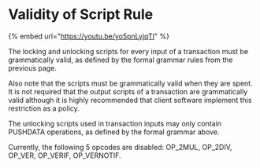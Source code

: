 # Validity of Script Rule

{% embed url="https://youtu.be/yo5pnLyjqTI" %}

The locking and unlocking scripts for every input of a transaction must be grammatically valid, as defined by the formal grammar rules from the previous page.

Also note that the scripts must be grammatically valid when they are spent. It is not required that the output scripts of a transaction are grammatically valid although it is highly recommended that client software implement this restriction as a policy.

The unlocking scripts used in transaction inputs may only contain PUSHDATA operations, as defined by the formal grammar above.

Currently, the following 5 opcodes are disabled: OP\_2MUL, OP\_2DIV, OP\_VER, OP\_VERIF, OP\_VERNOTIF.
